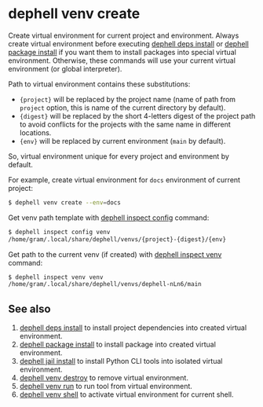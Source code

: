 # dephell venv create

Create virtual environment for current project and environment. Always create virtual environment before executing [dephell deps install](cmd-deps-install) or [dephell package install](cmd-package-install) if you want them to install packages into special virtual environment. Otherwise, these commands will use your current virtual environment (or global interpreter).

Path to virtual environment contains these substitutions:

+ `{project}` will be replaced by the project name (name of path from `project` option, this is name of the current directory by default).
+ `{digest}` will be replaced by the short 4-letters digest of the project path to avoid conflicts for the projects with the same name in different locations.
+ `{env}` will be replaced by current environment (`main` by default).

So, virtual environment unique for every project and environment by default.

For example, create virtual environment for `docs` environment of current project:

```bash
$ dephell venv create --env=docs
```

Get venv path template with [dephell inspect config](cmd-inspect-config) command:

```bash
$ dephell inspect config venv
/home/gram/.local/share/dephell/venvs/{project}-{digest}/{env}
```

Get path to the current venv (if created) with [dephell inspect venv](cmd-inspect-venv) command:

```bash
$ dephell inspect venv venv
/home/gram/.local/share/dephell/venvs/dephell-nLn6/main
```

## See also

1. [dephell deps install](cmd-deps-install) to install project dependencies into created virtual environment.
1. [dephell package install](cmd-package-install) to install package into created virtual environment.
1. [dephell jail install](cmd-jail-install) to install Python CLI tools into isolated virtual environment.
1. [dephell venv destroy](cmd-venv-destroy) to remove virtual environment.
1. [dephell venv run](cmd-venv-run) to run tool from virtual environment.
1. [dephell venv shell](cmd-venv-shell) to activate virtual environment for current shell.
